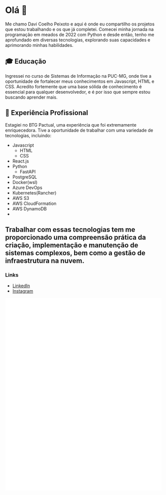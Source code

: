 # __Olá__ 👋

Me chamo Davi Coelho Peixoto e aqui é onde eu compartilho os projetos que estou trabalhando e os que já completei. Comecei minha jornada na programação em meados de 2022 com Python e desde então, tenho me aprofundado em diversas tecnologias, explorando suas capacidades e aprimorando minhas habilidades.

## 🎓 __Educação__

Ingressei no curso de Sistemas de Informação na PUC-MG, onde tive a oportunidade de fortalecer meus conhecimentos em Javascript, HTML e CSS. Acredito fortemente que uma base sólida de conhecimento é essencial para qualquer desenvolvedor, e é por isso que sempre estou buscando aprender mais.

## 💼 __Experiência Profissional__
Estagiei no BTG Pactual, uma experiência que foi extremamente enriquecedora. Tive a oportunidade de trabalhar com uma variedade de tecnologias, incluindo:

- Javascript
  - HTML
  - CSS  
- React.js
- Python
  - FastAPI
- PostgreSQL
- Docker(wsl)
- Azure DevOps
- Kubernetes(Rancher)
- AWS S3
- AWS CloudFormation
- AWS DynamoDB
- 
## Trabalhar com essas tecnologias tem me proporcionado uma compreensão prática da criação, implementação e manutenção de sistemas complexos, bem como a gestão de infraestrutura na nuvem.

### __Links__
- [LinkedIn](https://www.linkedin.com/in/davicpls/)
- [Instagram](https://www.instagram.com/davicpls/)

![Metrics](https://github.com/Davicpls/Davicpls/blob/main/github-metrics.svg)

